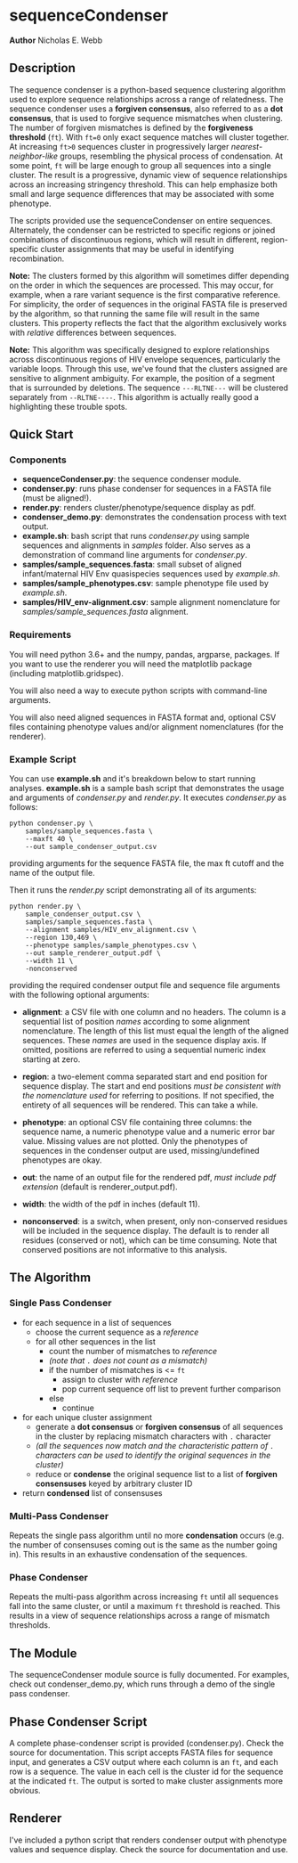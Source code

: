 # sequenceCondenser

**Author** Nicholas E. Webb

## Description
The sequence condenser is a python-based sequence clustering algorithm used to explore sequence relationships across a range of relatedness.  The sequence condenser uses a **forgiven consensus**, also referred to as a **dot consensus**, that is used to forgive sequence mismatches when clustering.  The number of forgiven mismatches is defined by the **forgiveness threshold** (`ft`).  With `ft=0` only exact sequence matches will cluster together.  At increasing `ft>0` sequences cluster in progressively larger *nearest-neighbor-like* groups, resembling the physical process of condensation.  At some point, `ft` will be large enough to group all sequences into a single cluster.  The result is a progressive, dynamic view of sequence relationships across an increasing stringency threshold.  This can help emphasize both small and large sequence differences that may be associated with some phenotype.

The scripts provided use the sequenceCondenser on entire sequences.  Alternately, the condenser can be restricted to specific regions or joined combinations of discontinuous regions, which will result in different, region-specific cluster assignments that may be useful in identifying recombination.

**Note:** The clusters formed by this algorithm will sometimes differ depending on the order in which the sequences are processed.  This may occur, for example, when a rare variant sequence is the first comparative reference.  For simplicity, the order of sequences in the original FASTA file is preserved by the algorithm, so that running the same file will result in the same clusters.  This property reflects the fact that the algorithm exclusively works with *relative* differences between sequences.

**Note:** This algorithm was specifically designed to explore relationships across discontinuous regions of HIV envelope sequences, particularly the variable loops.  Through this use, we've found that the clusters assigned are sensitive to alignment ambiguity.  For example, the position of a segment that is surrounded by deletions.  The sequence `---RLTNE---` will be clustered separately from `--RLTNE----`.  This algorithm is actually really good a highlighting these trouble spots.

## Quick Start

### Components
* **sequenceCondenser.py**: the sequence condenser module.
* **condenser.py**: runs phase condenser for sequences in a FASTA file (must be aligned!).
* **render.py**: renders cluster/phenotype/sequence display as pdf.
* **condenser_demo.py**: demonstrates the condensation process with text output.
* **example.sh**: bash script that runs *condenser.py* using sample sequences and alignments in *samples* folder.  Also serves as a demonstration of command line arguments for *condenser.py*.
* **samples/sample_sequences.fasta**: small subset of aligned infant/maternal HIV Env quasispecies sequences used by *example.sh*.
* **samples/sample_phenotypes.csv**: sample phenotype file used by *example.sh*.
* **samples/HIV_env-alignment.csv**: sample alignment nomenclature for *samples/sample_sequences.fasta* alignment.

### Requirements

You will need python 3.6+ and the numpy, pandas, argparse, packages.  If you want to use the renderer you will need the matplotlib package (including matplotlib.gridspec).

You will also need a way to execute python scripts with command-line arguments.

You will also need aligned sequences in FASTA format and, optional CSV files containing phenotype values and/or alignment nomenclatures (for the renderer).

### Example Script
You can use **example.sh** and it's breakdown below to start running analyses.  **example.sh** is a sample bash script that demonstrates the usage and arguments of *condenser.py* and *render.py*.  It executes *condenser.py* as follows:
```
python condenser.py \
	samples/sample_sequences.fasta \
	--maxft 40 \
	--out sample_condenser_output.csv
```
providing arguments for the sequence FASTA file, the max ft cutoff and the name of the output file.

Then it runs the *render.py* script demonstrating all of its arguments:
```
python render.py \
	sample_condenser_output.csv \
	samples/sample_sequences.fasta \
	--alignment samples/HIV_env_alignment.csv \
	--region 130,469 \
	--phenotype samples/sample_phenotypes.csv \
	--out sample_renderer_output.pdf \
	--width 11 \
	-nonconserved
```
providing the required condenser output file and sequence file arguments with the following optional arguments:

* **alignment**: a CSV file with one column and no headers.  The column is a sequential list of position *names* according to some alignment nomenclature.  The length of this list must equal the length of the aligned sequences.  These *names* are used in the sequence display axis.  If omitted, positions are referred to using a sequential numeric index starting at zero.

* **region**: a two-element comma separated start and end position for sequence display.  The start and end positions *must be consistent with the nomenclature used* for referring to positions.  If not specified, the entirety of all sequences will be rendered.  This can take a while.

* **phenotype**: an optional CSV file containing three columns: the sequence name, a numeric phenotype value and a numeric error bar value.  Missing values are not plotted.  Only the phenotypes of sequences in the condenser output are used, missing/undefined phenotypes are okay.

* **out**: the name of an output file for the rendered pdf, *must include pdf extension* (default is renderer_output.pdf).

* **width**: the width of the pdf in inches (default 11).

* **nonconserved**: is a switch, when present, only non-conserved residues will be included in the sequence display.  The default is to render all residues (conserved or not), which can be time consuming.  Note that conserved positions are not informative to this analysis.

## The Algorithm

### Single Pass Condenser

* for each sequence in a list of sequences
  * choose the current sequence as a *reference*
  * for all other sequences in the list
    * count the number of mismatches to *reference*
    * *(note that `.` does not count as a mismatch)*
    * if the number of mismatches is <= `ft`
      * assign to cluster with *reference*
      * pop current sequence off list to prevent further comparison
    * else
      * continue
* for each unique cluster assignment
  * generate a **dot consensus** or **forgiven consensus** of all sequences in the cluster by replacing mismatch characters with `.` character
  * *(all the sequences now match and the characteristic pattern of `.` characters can be used to identify the original sequences in the cluster)*
  * reduce or **condense** the original sequence list to a list of **forgiven consensuses** keyed by arbitrary cluster ID
* return **condensed** list of consensuses

### Multi-Pass Condenser
Repeats the single pass algorithm until no more **condensation** occurs (e.g. the number of consensuses coming out is the same as the number going in).  This results in an exhaustive condensation of the sequences.

### Phase Condenser
Repeats the multi-pass algorithm across increasing `ft` until all sequences fall into the same cluster, or until a maximum `ft` threshold is reached.  This results in a view of sequence relationships across a range of mismatch thresholds.

## The Module
The sequenceCondenser module source is fully documented.  For examples, check out condenser_demo.py, which runs through a demo of the single pass condenser.  

## Phase Condenser Script
A complete phase-condenser script is provided (condenser.py).  Check the source for documentation.  This script accepts FASTA files for sequence input, and generates a CSV output where each column is an `ft`, and each row is a sequence.  The value in each cell is the cluster id for the sequence at the indicated `ft`.  The output is sorted to make cluster assignments more obvious.

## Renderer
I've included a python script that renders condenser output with phenotype values and sequence display.  Check the source for documentation and use.
